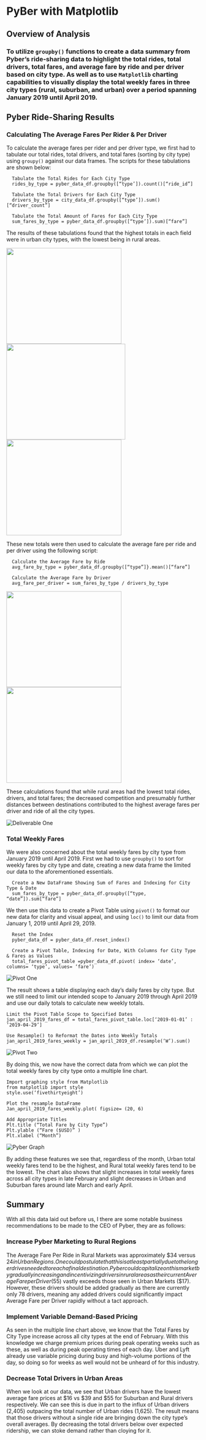 # PyBer with Matplotlib

## Overview of Analysis

### To utilize ``groupby()`` functions  to create a data summary from Pyber’s ride-sharing data to highlight the total rides, total drivers, total fares, and average fare by ride and per driver based on city type. As well as to use ``Matplotlib`` charting capabilities to visually display the total weekly fares in three city types (rural, suburban, and urban) over a period spanning January 2019 until April 2019. 

## Pyber Ride-Sharing Results

### Calculating The Average Fares Per Rider & Per Driver

To calculate the average fares per rider and per driver type, we first had to tabulate our total rides, total drivers, and total fares (sorting by city type) using ``groupy()`` against our data frames. The scripts for these tabulations are shown below: 

	  Tabulate the Total Rides for Each City Type
	  rides_by_type = pyber_data_df.groupby([“type’]).count()[“ride_id”]

	  Tabulate the Total Drivers for Each City Type
	  drivers_by_type = city_data_df.groupby([“type’]).sum()[“driver_count”]

	  Tabulate the Total Amount of Fares for Each City Type
	  sum_fares_by_type = pyber_data_df.groupby([“type’]).sum)[“fare”]

The results of these tabulations found that the highest totals in each field were in urban city types, with the lowest being in rural areas. 

<p float="left">

<img src="https://github.com/chrisknox97/pyber_analysis/blob/main/Tables/Total%20Rides%20by%20City%20Type.png" width ="300" height="250">
<img src="https://github.com/chrisknox97/pyber_analysis/blob/main/Tables/Total%20Drivers%20by%20City%20Type.png" width ="310" height="250">
<img src="https://github.com/chrisknox97/pyber_analysis/blob/main/Tables/Total%20Fares%20by%20City%20Type.png" width ="300" height="250">
	
</p>

These new totals were then used to calculate the average fare per ride and per driver using the following script:

	  Calculate the Average Fare by Ride
	  avg_fare_by_type = pyber_data_df.groupby([“type”]}.mean()[“fare”]

	  Calculate the Average Fare by Driver
	  avg_fare_per_driver = sum_fares_by_type / drivers_by_type
	  
<p float="left">
	
<img src="https://github.com/chrisknox97/pyber_analysis/blob/main/Tables/Average%20Fare%20by%20Ride.png" width ="300" height="250">
<img src="https://github.com/chrisknox97/pyber_analysis/blob/main/Tables/Average%20Fare%20by%20Driver.png" width ="300" height="250">

</p>

These calculations found that while rural areas had the lowest total rides, drivers, and total fares; the decreased competition and presumably further distances between destinations contributed to the highest average fares per driver and ride of all the city types. 

![Deliverable One](https://github.com/chrisknox97/pyber_analysis/blob/main/Tables/Deliverable%201.png)

### Total Weekly Fares

We were also concerned about the total weekly fares by city type from January 2019 until April 2019. First we had to use ``groupby()`` to sort for weekly fares by city type and date, creating a new data frame the limited our data to the aforementioned essentials. 

	  Create a New DataFrame Showing Sum of Fares and Indexing for City Type & Date
	  sum_fares_by_type = pyber_data_df.groupby([“type, “date”]).sum[“fare”]

We then use this data to create a Pivot Table using ``pivot()`` to format our new data for clarity and visual appeal, and using ``loc()`` to limit our data from January 1, 2019 until April 29, 2019. 

	  Reset the Index
	  pyber_data_df = pyber_data_df.reset_index()

	  Create a Pivot Table, Indexing for Date, With Columns for City Type & Fares as Values
	  total_fares_pivot_table =pyber_data_df.pivot( index= ‘date’, columns= ‘type’, values= ‘fare’)

![Pivot One](https://github.com/chrisknox97/pyber_analysis/blob/main/Tables/Pivot%20Table%20Fares%20by%20City%20Date.png)

The result shows a table displaying each day’s daily fares by city type. But we still need to limit our intended scope to January 2019 through April 2019 and use our daily totals to calculate new weekly totals. 

    Limit the Pivot Table Scope to Specified Dates
    jan_april_2019_fares_df = total_fares_pivot_table.loc[‘2019-01-01’ : ‘2019-04-29’]

    Use Resample() to Reformat the Dates into Weekly Totals
    jan_april_2019_fares_weekly = jan_april_2019_df.resample(‘W’).sum()

![Pivot Two](https://github.com/chrisknox97/pyber_analysis/blob/main/Tables/Pivot%20Table%20Fares%20Weekly.png)

By doing this, we now have the correct  data from which we can plot the total weekly fares by city type onto a multiple line chart. 

	Import graphing style from Matplotlib
	from matplotlib import style
	style.use(‘fivethirtyeight’)

	Plot the resample DataFrame
	Jan_april_2019_fares_weekly.plot( figsize= (20, 6)

	Add Appropriate Titles
	Plt.title (“Total Fare by City Type”)
	Plt.ylable (“Fare ($USD)” )
	Plt.xlabel (“Month”)
	
![Pyber Graph](https://github.com/chrisknox97/pyber_analysis/blob/main/Analysis/PyBer_fare_summary.png)

By adding these features we see that, regardless of the month, Urban total weekly fares tend to be the highest, and Rural total weekly fares tend to be the lowest. The chart also shows that slight increases in total weekly fares across all city types in late February and slight decreases in Urban and Suburban fares around late March and early April. 

## Summary

With all this data laid out before us, I there are some notable business recommendations to be made to the CEO of Pyber, they are as follows: 

### Increase Pyber Marketing to Rural Regions

The Average Fare Per Ride in Rural Markets was approximately $34 versus $24 in Urban Regions. One could postulate that this is at least partially due to the longer drives needed to reach a final destination. Pyber could capitalize on this market by gradually increasing and incentivizing drivers in rural areas as their current Average Fare per Driver ($55) vastly exceeds those seen in Urban Markets ($17). However, these drivers should be added gradually as there are currently only 78 drivers, meaning any added drivers could significantly impact Average Fare per Driver rapidly without a tact approach. 

### Implement Variable Demand-Based Pricing

As seen in the multiple line chart above, we know that the Total Fares by City Type increase across all city types at the end of February. With this knowledge we charge premium prices during peak operating weeks such as these, as well as during peak operating times of each day.  Uber and Lyft already use variable pricing during busy and high-volume portions of the day, so doing so for weeks as well would not be unheard of for this industry. 

### Decrease Total Drivers in Urban Areas

When we look at our data, we see that Urban drivers have the lowest average fare prices at $16 vs $39 and $55 for Suburban and Rural drivers respectively. We can see this is due in part to the influx of Urban drivers (2,405) outpacing the total number of Urban rides (1,625). The result means that those drivers without a single ride are bringing down the city type’s overall averages. By decreasing the total drivers below over expected ridership, we can stoke demand rather than cloying for it. 

